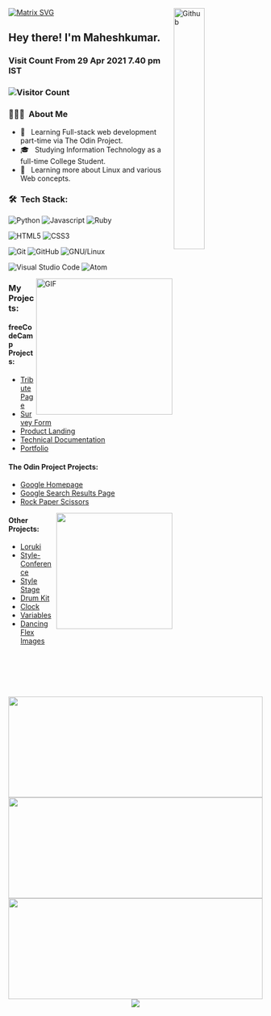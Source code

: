 [![Matrix SVG](https://raw.githubusercontent.com/rodrigograca31/rodrigograca31/master/matrix.svg)](https://www.youtube.com/watch?v=SDkAGkd4NLc) 
<img width="35%" align="right" alt="Github" src="https://user-images.githubusercontent.com/48678280/88862734-4903af80-d201-11ea-968b-9c939d88a37c.gif" />

<h2> Hey there! I'm Maheshkumar.</h2>

<h3>Visit Count From 29 Apr 2021 7.40 pm IST<h3>
  
![Visitor Count](https://profile-counter.glitch.me/maheshkumar-novice/count.svg)

<h3> 👨🏻‍💻 &nbsp;About Me </h3>

- 🤔 &nbsp; Learning Full-stack web development part-time via The Odin Project.
- 🎓 &nbsp; Studying Information Technology as a full-time College Student.
- 🌱 &nbsp; Learning more about Linux and various Web concepts.

<h3> 🛠 &nbsp;Tech Stack:</h3>

  ![Python](https://img.shields.io/badge/-Python-333333?style=flat&logo=python)
  ![Javascript](https://img.shields.io/badge/-Javascript-333333?style=flat&logo=javascript)
  ![Ruby](https://img.shields.io/badge/-Ruby-333333?style=flat&logo=ruby&logoColor=ff0000)
  
  ![HTML5](https://img.shields.io/badge/-HTML5-333333?style=flat&logo=HTML5)
  ![CSS3](https://img.shields.io/badge/-CSS3-333333?style=flat&logo=CSS3&logoColor=007ACC)
  
  ![Git](https://img.shields.io/badge/-Git-333333?style=flat&logo=git)
  ![GitHub](https://img.shields.io/badge/-GitHub-333333?style=flat&logo=github)
  ![GNU/Linux](https://img.shields.io/badge/-GNU/Linux-333333?style=flat&logo=Linux)
  
  ![Visual Studio Code](https://img.shields.io/badge/-Visual%20Studio%20Code-333333?style=flat&logo=visual-studio-code&logoColor=007ACC)
  ![Atom](https://img.shields.io/badge/-Atom-333333?style=flat&logo=atom&logoColor=00ff00)
  
  <img align="right" height="270px" alt="GIF" src="https://i.pinimg.com/originals/e4/26/70/e426702edf874b181aced1e2fa5c6cde.gif" />
<h3>My Projects:</h3>

<h4>freeCodeCamp Projects:</h4>

<ul>
  <li><a href="https://github.com/Maheshkumar-novice/fcc-TributePage">Tribute Page</a></li>
  <li><a href="https://github.com/Maheshkumar-novice/fcc-SurveyForm">Survey Form</a></li>
  <li><a href="https://github.com/Maheshkumar-novice/fcc-ProductLanding">Product Landing</a></li>
  <li><a href="https://github.com/Maheshkumar-novice/fcc-TechnicalDocumentation">Technical Documentation</a></li>
  <li><a href="https://github.com/Maheshkumar-novice/fcc-Portfolio">Portfolio</a></li>
</ul>

<h4>The Odin Project Projects:</h4>

<ul>
  <li><a href="https://github.com/Maheshkumar-novice/TOP-google-homepage">Google Homepage</a></li>
  <li><a href="https://github.com/Maheshkumar-novice/TOP-googleSearchResults">Google Search Results Page</a></li>
  <li><a href="https://github.com/Maheshkumar-novice/TOP-RockPaperScissors">Rock Paper Scissors</a></li>
</ul>

<img align='right' src="https://media.giphy.com/media/M9gbBd9nbDrOTu1Mqx/giphy.gif" width="230">

<h4>Other Projects:</h4>

<ul>
  <li><a href="https://github.com/Maheshkumar-novice/Loruki">Loruki</a></li>
  <li><a href="https://github.com/Maheshkumar-novice/style-conference">Style-Conference</a></li>
  <li><a href="https://github.com/Maheshkumar-novice/my-style-stage">Style Stage</a></li>
  <li><a href="https://github.com/Maheshkumar-novice/TOP-drumKit">Drum Kit</a></li>
  <li><a href="https://github.com/Maheshkumar-novice/TOP-Clock">Clock</a></li>
  <li><a href="https://github.com/Maheshkumar-novice/TOP-Variables">Variables</a></li>
  <li><a href="https://github.com/Maheshkumar-novice/TOP-dancingFlexImages">Dancing Flex Images</a></li>
</ul>

<br/>

<img src="https://github-readme-stats.vercel.app/api?username=Maheshkumar-novice&count_private=true&theme=radical&show_icons=TRUE" width="100%" height="200em">
<img src="https://github-readme-stats.vercel.app/api/top-langs/?username=maheshkumar-novice&theme=radical&layout=compact" width="100%" height="200em"/>
<img src="http://github-readme-streak-stats.herokuapp.com/?user=Maheshkumar-novice&count_private=true&theme=radical" width="100%" height="200em"/>

<div align="center">
   <img src="https://github-profile-trophy.vercel.app/?username=maheshkumar-novice&theme=flat&no-frame=true&margin-w=30" />
</div>

<br/>



